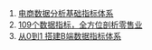 
1. [电商数据分析基础指标体系](https://cloud.tencent.com/developer/article/1045377)
2. [109个数据指标，全方位剖析零售业](https://imonce.github.io/2019/05/11/109%E4%B8%AA%E6%95%B0%E6%8D%AE%E6%8C%87%E6%A0%87%EF%BC%8C%E5%85%A8%E6%96%B9%E4%BD%8D%E5%89%96%E6%9E%90%E9%9B%B6%E5%94%AE%E4%B8%9A/)
3. [从0到1 搭建B端数据指标体系](https://zhuanlan.zhihu.com/p/464963404)